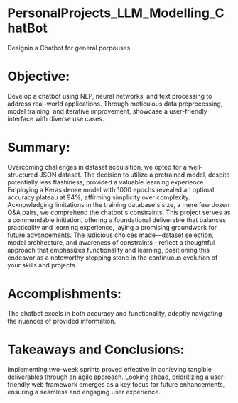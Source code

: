 # PersonalProjects_LLM_Modelling_ChatBot
Designin a Chatbot for general porpouses

# Objective:
Develop a chatbot using NLP, neural networks, and text processing to address real-world applications. Through meticulous data preprocessing, model training, and iterative improvement, showcase a user-friendly interface with diverse use cases. 

# Summary:
Overcoming challenges in dataset acquisition, we opted for a well-structured JSON dataset. The decision to utilize a pretrained model, despite potentially less flashiness, provided a valuable learning experience. Employing a Keras dense model with 1000 epochs revealed an optimal accuracy plateau at 94%, affirming simplicity over complexity. Acknowledging limitations in the training database's size, a mere few dozen Q&A pairs, we comprehend the chatbot's constraints. This project serves as a commendable initiation, offering a foundational deliverable that balances practicality and learning experience, laying a promising groundwork for future advancements. The judicious choices made—dataset selection, model architecture, and awareness of constraints—reflect a thoughtful approach that emphasizes functionality and learning, positioning this endeavor as a noteworthy stepping stone in the continuous evolution of your skills and projects.

# Accomplishments:

The chatbot excels in both accuracy and functionality, adeptly navigating the nuances of provided information.

# Takeaways and Conclusions:
Implementing two-week sprints proved effective in achieving tangible deliverables through an agile approach. Looking ahead, prioritizing a user-friendly web framework emerges as a key focus for future enhancements, ensuring a seamless and engaging user experience.
